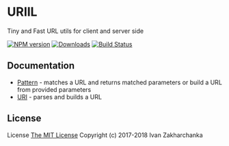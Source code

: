 # URIIL

Tiny and Fast URL utils for client and server side

[![NPM version][npm-image]][npm-url]
[![Downloads][downloads-image]][npm-url]
[![Build Status][travis-image]][travis-url]

## Documentation

 - [Pattern](https://github.com/3axap4eHko/react-steersman/blob/master/docs/Pattern.md) - matches a URL and returns matched parameters or build a URL from provided parameters
 - [URI](https://github.com/3axap4eHko/react-steersman/blob/master/docs/URI.md) - parses and builds a URL

## License
License [The MIT License](http://opensource.org/licenses/MIT)
Copyright (c) 2017-2018 Ivan Zakharchanka

 
[downloads-image]: https://img.shields.io/npm/dm/uriil.svg?longCache=true&style=for-the-badge
[npm-url]: https://www.npmjs.com/package/uriil
[npm-image]: https://img.shields.io/npm/v/uriil.svg?longCache=true&style=for-the-badge

[travis-url]: https://travis-ci.org/3axap4eHko/react-steersman
[travis-image]: https://img.shields.io/travis/3axap4eHko/react-steersman/master.svg?longCache=true&style=for-the-badge

